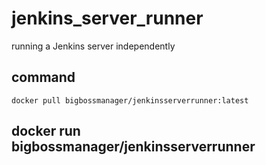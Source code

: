 # jenkins_server_runner
running a Jenkins server independently

## command 
    docker pull bigbossmanager/jenkinsserverrunner:latest
    
    
## docker run bigbossmanager/jenkinsserverrunner
    
